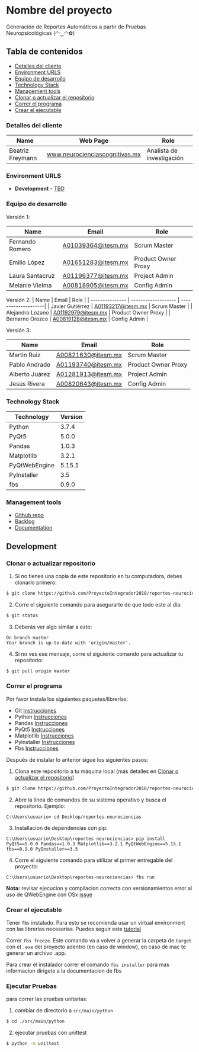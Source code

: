 # Nombre del proyecto

Generación de Reportes Automáticos a partir de Pruebas Neuropsicológicas (◠‿◠✿)

## Tabla de contenidos

- [Detalles del cliente](#detalles-del-cliente)
- [Environment URLS](#environment-urls)
- [Equipo de desarrollo](#equipo-de-desarrollo)
- [Technology Stack](#technology-stack)
- [Management tools](#management-tools)
- [Clonar o actualizar el repositorio](#clonar-o-actualizar-el-repositorio)
- [Correr el programa](#correr-el-programa)
- [Crear el ejecutable](#crear-el-ejecutable)

### Detalles del cliente

| Name             | Web Page                       | Role                      |
| ---------------- | ------------------------------ | ------------------------- |
| Beatriz Freymann | www.neurocienciascognitivas.mx | Analista de investigación |

### Environment URLS

- **Development** - [TBD](https://github.com/ProyectoIntegrador2018/reportes-neurociencias)

### Equipo de desarrollo

Versión 1:

| Name            | Email              | Role                |
| --------------- | ------------------ | ------------------- |
| Fernando Romero | A01039364@itesm.mx | Scrum Master        |
| Emilio López    | A01651283@itesm.mx | Product Owner Proxy |
| Laura Santacruz | A01196377@itesm.mx | Project Admin       |
| Melanie Vielma  | A00818905@itesm.mx | Config Admin        |

Versión 2:
| Name | Email | Role |
| --------------- | ------------------- | --------------------|
| Javier Gutiérrez | A01193217@itesm.mx | Scrum Master |
| Alejandro Lozano | A01192979@itesm.mx | Product Owner Proxy |
| Bernarno Orozco | A00819128@itesm.mx | Config Admin |


Versión 3:

| Name          | Email              | Role                |
| --------------| ------------------ | ------------------- |
| Martin Ruiz   | A00821630@itesm.mx | Scrum Master        |
| Pablo Andrade | A01193740@itesm.mx | Product Owner Proxy |
| Alberto Juárez| A01281913@itesm.mx | Project Admin       |
| Jesús Rivera  | A00820643@itesm.mx | Config Admin        |

### Technology Stack

| Technology    | Version |
| ------------- | ------- |
| Python        | 3.7.4   |
| PyQt5         | 5.0.0   |
| Pandas        | 1.0.3   |
| Matplotlib    | 3.2.1   |
| PyQtWebEngine | 5.15.1  |
| PyInstaller   | 3.5     |
| fbs           | 0.9.0   |

### Management tools

- [Github repo](https://github.com/ProyectoIntegrador2018/reportes-neurociencias)
- [Backlog](https://teams.microsoft.com/l/file/EBA7B996-65E1-44BE-AD2D-88DDAC1C7B51?tenantId=c65a3ea6-0f7c-400b-8934-5a6dc1705645&fileType=xlsx&objectUrl=https%3A%2F%2Ftecmx.sharepoint.com%2Fsites%2FProy.IntegradorFJ2021-grupo2-Equipo2.4%2FShared%20Documents%2FEquipo%202.4%2FNeuroPy%2FApertura%2FAP%20E2.4%20Product%20Backlog.xlsx&baseUrl=https%3A%2F%2Ftecmx.sharepoint.com%2Fsites%2FProy.IntegradorFJ2021-grupo2-Equipo2.4&serviceName=teams&threadId=19:e54d4fd06c2547bf91ed6ea875e587fe@thread.tacv2&groupId=b3aaaa65-86d9-4ba0-807a-3b0e17ae6d90)
- [Documentation](https://teams.microsoft.com/_#/school/files/Proyecto?threadId=19:5c8da14bf8e34bdc9d277b396f93fc4f@thread.tacv2&ctx=channel)

## Development

### Clonar o actualizar repositorio

1. Si no tienes una copia de este repositorio en tu computadora, debes clonarlo primero:

```bash
$ git clone https://github.com/ProyectoIntegrador2018/reportes-neurociencias.git
```

2. Corre el siguiente comando para asegurarte de que todo este al día:

```bash
$ git status
```

3. Deberás ver algo similar a esto:

```
On branch master
Your branch is up-to-date with 'origin/master'.
```

4. Si no ves ese mensaje, corre el siguiente comando para actualizar tu repositorio:

```bash
$ git pull origin master
```

### Correr el programa

Por favor instala los siguientes paquetes/librerías:

- Git [Instrucciones](https://git-scm.com/book/en/v2/Getting-Started-Installing-Git)
- Python [Instrucciones](https://www.python.org/downloads/)
- Pandas [Instrucciones](https://pandas.pydata.org/pandas-docs/version/0.23.3/install.html)
- PyQt5 [Instrucciones](https://pypi.org/project/PyQt5/)
- Matplotlib [Instrucciones](https://matplotlib.org/3.1.1/users/installing.html)
- Pyinstaller [Instrucciones](https://pyinstaller.readthedocs.io/en/stable/installation.html)
- Fbs [Instrucciones](https://pypi.org/project/fbs/)

Después de instalar lo anterior sigue los siguientes pasos:

1. Clona este repositorio a tu máquina local (más detalles en [Clonar o actualizar el repositorio](#clonar-o-actualizar-el-repositorio))

```bash
$ git clone https://github.com/ProyectoIntegrador2018/reportes-neurociencias.git
```

2. Abre la línea de comandos de su sistema operativo y busca el repositorio. Ejemplo:

```
C:\Users\usuario> cd Desktop/reportes-neurociencias
```

3. Installacion de dependencias con pip:

```
C:\Users\usuario\Desktop\reportes-neurociencias> pip install PyQt5==5.0.0 Pandas==1.0.3 Matplotlib==3.2.1 PyQtWebEngine==5.15.1 fbs==0.9.0 PyInstaller==3.5
```

4. Corre el siguiente comando para utilizar el primer entregable del proyecto:

```
C:\Users\usuario\Desktop\reportes-neurociencias> fbs run
```

**Nota:**
revisar ejecucion y compilacion correcta con versionamientos error al uso de QWebEngine con OSx
[issue](https://github.com/pyinstaller/pyinstaller/issues/4030)

### Crear el ejecutable

Tener `fbs` instalado. Para esto se recomienda usar un virtual environment con las librerías necesarias. Puedes seguir este [tutorial](https://github.com/mherrmann/fbs-tutorial)

Correr `fbs freeze`. Este comando va a volver a generar la carpeta de `target` con el `.exe` del proyecto adentro (en caso de window), en caso de mac te generar un archivo .app.

Para crear el instalador correr el comando `fbs installer` para mas informacion dirigete a la documentacion de fbs

### Ejecutar Pruebas

para correr las pruebas unitarias:

1. cambiar de directorio a `src/main/python`

```bash
$ cd ./src/main/python
```

2. ejecutar pruebas con unittest

```bash
$ python -m unittest
```
